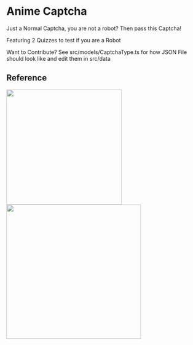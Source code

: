 # Anime Captcha

Just a Normal Captcha, you are not a robot? Then pass this Captcha!

Featuring 2 Quizzes to test if you are a Robot

Want to Contribute? See src/models/CaptchaType.ts for how JSON File should look like and edit them in src/data

## Reference

<img src="https://pbs.twimg.com/media/EXqFcdtWAAETZwC.jpg" height="300px" />

<br />

<img src="https://titterfun.com/api/assets/image/zmmkr837ciax.jpg" height="350px" />
